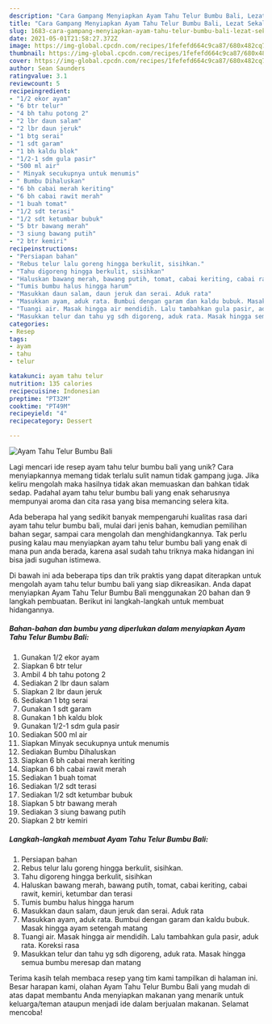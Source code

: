 ```yaml
---
description: "Cara Gampang Menyiapkan Ayam Tahu Telur Bumbu Bali, Lezat Sekali"
title: "Cara Gampang Menyiapkan Ayam Tahu Telur Bumbu Bali, Lezat Sekali"
slug: 1683-cara-gampang-menyiapkan-ayam-tahu-telur-bumbu-bali-lezat-sekali
date: 2021-05-01T21:58:27.372Z
image: https://img-global.cpcdn.com/recipes/1fefefd664c9ca87/680x482cq70/ayam-tahu-telur-bumbu-bali-foto-resep-utama.jpg
thumbnail: https://img-global.cpcdn.com/recipes/1fefefd664c9ca87/680x482cq70/ayam-tahu-telur-bumbu-bali-foto-resep-utama.jpg
cover: https://img-global.cpcdn.com/recipes/1fefefd664c9ca87/680x482cq70/ayam-tahu-telur-bumbu-bali-foto-resep-utama.jpg
author: Sean Saunders
ratingvalue: 3.1
reviewcount: 5
recipeingredient:
- "1/2 ekor ayam"
- "6 btr telur"
- "4 bh tahu potong 2"
- "2 lbr daun salam"
- "2 lbr daun jeruk"
- "1 btg serai"
- "1 sdt garam"
- "1 bh kaldu blok"
- "1/2-1 sdm gula pasir"
- "500 ml air"
- " Minyak secukupnya untuk menumis"
- " Bumbu Dihaluskan"
- "6 bh cabai merah keriting"
- "6 bh cabai rawit merah"
- "1 buah tomat"
- "1/2 sdt terasi"
- "1/2 sdt ketumbar bubuk"
- "5 btr bawang merah"
- "3 siung bawang putih"
- "2 btr kemiri"
recipeinstructions:
- "Persiapan bahan"
- "Rebus telur lalu goreng hingga berkulit, sisihkan."
- "Tahu digoreng hingga berkulit, sisihkan"
- "Haluskan bawang merah, bawang putih, tomat, cabai keriting, cabai rawit, kemiri, ketumbar dan terasi"
- "Tumis bumbu halus hingga harum"
- "Masukkan daun salam, daun jeruk dan serai. Aduk rata"
- "Masukkan ayam, aduk rata. Bumbui dengan garam dan kaldu bubuk. Masak hingga ayam setengah matang"
- "Tuangi air. Masak hingga air mendidih. Lalu tambahkan gula pasir, aduk rata. Koreksi rasa"
- "Masukkan telur dan tahu yg sdh digoreng, aduk rata. Masak hingga semua bumbu meresap dan matang"
categories:
- Resep
tags:
- ayam
- tahu
- telur

katakunci: ayam tahu telur 
nutrition: 135 calories
recipecuisine: Indonesian
preptime: "PT32M"
cooktime: "PT49M"
recipeyield: "4"
recipecategory: Dessert

---
```



![Ayam Tahu Telur Bumbu Bali](https://img-global.cpcdn.com/recipes/1fefefd664c9ca87/680x482cq70/ayam-tahu-telur-bumbu-bali-foto-resep-utama.jpg)

Lagi mencari ide resep ayam tahu telur bumbu bali yang unik? Cara menyiapkannya memang tidak terlalu sulit namun tidak gampang juga. Jika keliru mengolah maka hasilnya tidak akan memuaskan dan bahkan tidak sedap. Padahal ayam tahu telur bumbu bali yang enak seharusnya mempunyai aroma dan cita rasa yang bisa memancing selera kita.

Ada beberapa hal yang sedikit banyak mempengaruhi kualitas rasa dari ayam tahu telur bumbu bali, mulai dari jenis bahan, kemudian pemilihan bahan segar, sampai cara mengolah dan menghidangkannya. Tak perlu pusing kalau mau menyiapkan ayam tahu telur bumbu bali yang enak di mana pun anda berada, karena asal sudah tahu triknya maka hidangan ini bisa jadi suguhan istimewa.




Di bawah ini ada beberapa tips dan trik praktis yang dapat diterapkan untuk mengolah ayam tahu telur bumbu bali yang siap dikreasikan. Anda dapat menyiapkan Ayam Tahu Telur Bumbu Bali menggunakan 20 bahan dan 9 langkah pembuatan. Berikut ini langkah-langkah untuk membuat hidangannya.

<!--inarticleads1-->

##### Bahan-bahan dan bumbu yang diperlukan dalam menyiapkan Ayam Tahu Telur Bumbu Bali:

1. Gunakan 1/2 ekor ayam
1. Siapkan 6 btr telur
1. Ambil 4 bh tahu potong 2
1. Sediakan 2 lbr daun salam
1. Siapkan 2 lbr daun jeruk
1. Sediakan 1 btg serai
1. Gunakan 1 sdt garam
1. Gunakan 1 bh kaldu blok
1. Gunakan 1/2-1 sdm gula pasir
1. Sediakan 500 ml air
1. Siapkan  Minyak secukupnya untuk menumis
1. Sediakan  Bumbu Dihaluskan
1. Siapkan 6 bh cabai merah keriting
1. Siapkan 6 bh cabai rawit merah
1. Sediakan 1 buah tomat
1. Sediakan 1/2 sdt terasi
1. Sediakan 1/2 sdt ketumbar bubuk
1. Siapkan 5 btr bawang merah
1. Sediakan 3 siung bawang putih
1. Siapkan 2 btr kemiri




<!--inarticleads2-->

##### Langkah-langkah membuat Ayam Tahu Telur Bumbu Bali:

1. Persiapan bahan
1. Rebus telur lalu goreng hingga berkulit, sisihkan.
1. Tahu digoreng hingga berkulit, sisihkan
1. Haluskan bawang merah, bawang putih, tomat, cabai keriting, cabai rawit, kemiri, ketumbar dan terasi
1. Tumis bumbu halus hingga harum
1. Masukkan daun salam, daun jeruk dan serai. Aduk rata
1. Masukkan ayam, aduk rata. Bumbui dengan garam dan kaldu bubuk. Masak hingga ayam setengah matang
1. Tuangi air. Masak hingga air mendidih. Lalu tambahkan gula pasir, aduk rata. Koreksi rasa
1. Masukkan telur dan tahu yg sdh digoreng, aduk rata. Masak hingga semua bumbu meresap dan matang




Terima kasih telah membaca resep yang tim kami tampilkan di halaman ini. Besar harapan kami, olahan Ayam Tahu Telur Bumbu Bali yang mudah di atas dapat membantu Anda menyiapkan makanan yang menarik untuk keluarga/teman ataupun menjadi ide dalam berjualan makanan. Selamat mencoba!
